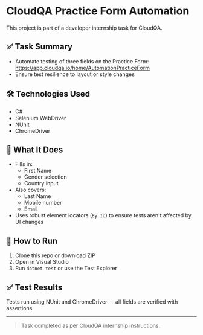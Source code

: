 # CloudQA Practice Form Automation

This project is part of a developer internship task for CloudQA.

## ✅ Task Summary

- Automate testing of three fields on the Practice Form:  
  https://app.cloudqa.io/home/AutomationPracticeForm
- Ensure test resilience to layout or style changes

## 🛠 Technologies Used

- C#
- Selenium WebDriver
- NUnit
- ChromeDriver

## 🧪 What It Does

- Fills in:
  - First Name
  - Gender selection
  - Country input
- Also covers:
  - Last Name
  - Mobile number
  - Email
- Uses robust element locators (`By.Id`) to ensure tests aren't affected by UI changes

## 🚀 How to Run

1. Clone this repo or download ZIP
2. Open in Visual Studio
3. Run `dotnet test` or use the Test Explorer


## ✅ Test Results

Tests run using NUnit and ChromeDriver — all fields are verified with assertions.

---

> Task completed as per CloudQA internship instructions.


